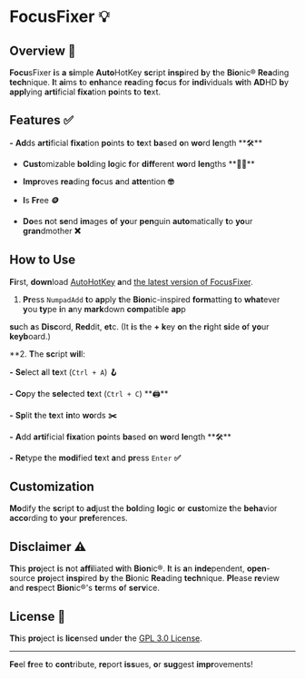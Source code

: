 # FocusFixer 💡

## Overview 📘

**Focu**sFixer **i**s **a** **si**mple **Auto**HotKey **sc**ript **insp**ired **b**y **t**he **Bio**nic® **Rea**ding **tech**nique. **I**t **ai**ms **t**o **enh**ance **rea**ding **fo**cus **f**or **indi**viduals **wi**th **AD**HD **b**y **appl**ying **arti**ficial **fixa**tion **po**ints **t**o **te**xt.

## Features ✅

**-** **Ad**ds **arti**ficial **fixa**tion **po**ints **t**o **te**xt **ba**sed **o**n **wo**rd **le**ngth **🛠**️

- **Cust**omizable **bol**ding **lo**gic **f**or **diff**erent **wo**rd **len**gths **👷‍♂**️

- **Impr**oves **rea**ding **fo**cus **a**nd **atte**ntion **🤓**

- **I**s **Fr**ee **🪙**

- **Do**es **n**ot **se**nd **im**ages **o**f **yo**ur **pen**guin **auto**matically **t**o **yo**ur **gran**dmother **❌**


## How to Use

**Fi**rst, **down**load [AutoHotKey](https://www.autohotkey.com/) **a**nd [the latest version of FocusFixer](https://github.com/TamasPeti/FocusFixerAHK/releases).



1. **Pr**ess `NumpadAdd` **t**o **ap**ply **t**he **Bion**ic-inspired **form**atting **t**o **what**ever **y**ou **ty**pe **i**n **a**ny **mark**down **comp**atible **ap**p

**su**ch **a**s **Disc**ord, **Red**dit, **et**c. (It **i**s **t**he **+** **k**ey **o**n **t**he **ri**ght **si**de **o**f **yo**ur **keyb**oard.) 

**2. **T**he **sc**ript **wil**l:

**-** **Se**lect **a**ll **te**xt (`Ctrl + A`) **🪝**

**-** **Co**py **t**he **sele**cted **te**xt (`Ctrl + C`) **🖨**️

 **-** **Sp**lit **t**he **te**xt **in**to **wo**rds **✂️**

 **-** **A**dd **arti**ficial **fixa**tion **po**ints **ba**sed **o**n **wo**rd **le**ngth **🛠**️

 **-** **Re**type **t**he **modi**fied **te**xt **a**nd **pr**ess `Enter` **✅**





## Customization

**Mo**dify **t**he **sc**ript **t**o **ad**just **t**he **bol**ding **lo**gic **o**r **cust**omize **t**he **beha**vior **acco**rding **t**o **yo**ur **pref**erences.

## Disclaimer ⚠️

**Th**is **pro**ject **i**s **n**ot **affi**liated **wi**th **Bion**ic®. **I**t **i**s **a**n **inde**pendent, **open**-source **pro**ject **insp**ired **b**y **t**he **Bi**onic **Rea**ding **tech**nique. **Pl**ease **re**view **a**nd **res**pect **Bion**ic®'s **te**rms **o**f **serv**ice.


## License 📜

**Th**is **pro**ject **i**s **lice**nsed **un**der **t**he [GPL 3.0 License](LICENSE.md).

---

**Fe**el **fr**ee **t**o **cont**ribute, **re**port **iss**ues, **o**r **sug**gest **impr**ovements!
